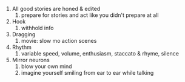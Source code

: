 1. All good stories are honed & edited
	1. prepare for stories and act like you didn't prepare at all
2. Hook
	1. withhold info
3. Dragging
	1. movie: slow mo action scenes
4. Rhythm
	1. variable speed, volume, enthusiasm, staccato & rhyme, silence
5. Mirror neurons
	1. blow your own mind
	2. imagine yourself smiling from ear to ear while talking
